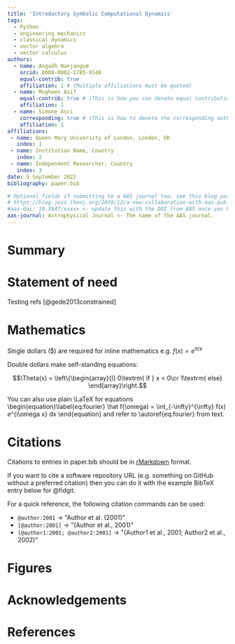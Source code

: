 ```yaml
---
title: 'Introductory Symbolic Computational Dynamics'
tags:
  - Python
  - engineering mechanics
  - classical dynamics
  - vector algebra
  - vector calculus
authors:
  - name: Angadh Nanjangud
    orcid: 0000-0002-1785-9140
    equal-contrib: true
    affiliation: 1 # (Multiple affiliations must be quoted)
  - name: Mughees Asif 
    equal-contrib: true # (This is how you can denote equal contributions between multiple authors)
    affiliation: 1
  - name: Simone Asci
    corresponding: true # (This is how to denote the corresponding author)
    affiliation: 1
affiliations:
 - name: Queen Mary University of London, London, UK
   index: 1
 - name: Institution Name, Country
   index: 2
 - name: Independent Researcher, Country
   index: 3
date: 5 September 2022
bibliography: paper.bib

# Optional fields if submitting to a AAS journal too, see this blog post:
# https://blog.joss.theoj.org/2018/12/a-new-collaboration-with-aas-publishing
#aas-doi: 10.3847/xxxxx <- update this with the DOI from AAS once you know it.
aas-journal: Astrophysical Journal <- The name of the AAS journal.
---
```


# Summary

# Statement of need
Testing refs [@gede2013constrained]

# Mathematics

Single dollars ($) are required for inline mathematics e.g. $f(x) = e^{\pi/x}$

Double dollars make self-standing equations:

$$\Theta(x) = \left\{\begin{array}{l}
0\textrm{ if } x < 0\cr
1\textrm{ else}
\end{array}\right.$$

You can also use plain \LaTeX for equations
\begin{equation}\label{eq:fourier}
\hat f(\omega) = \int_{-\infty}^{\infty} f(x) e^{i\omega x} dx
\end{equation}
and refer to \autoref{eq:fourier} from text.

# Citations

Citations to entries in paper.bib should be in
[rMarkdown](http://rmarkdown.rstudio.com/authoring_bibliographies_and_citations.html)
format.

If you want to cite a software repository URL (e.g. something on GitHub without a preferred
citation) then you can do it with the example BibTeX entry below for @fidgit.

For a quick reference, the following citation commands can be used:
- `@author:2001`  ->  "Author et al. (2001)"
- `[@author:2001]` -> "(Author et al., 2001)"
- `[@author1:2001; @author2:2001]` -> "(Author1 et al., 2001; Author2 et al., 2002)"

# Figures

# Acknowledgements

# References
